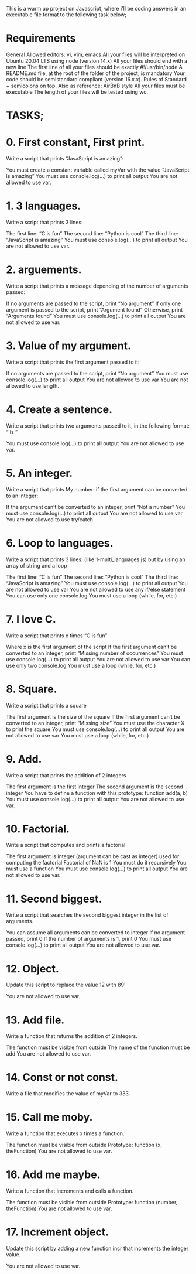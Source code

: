 This is a warm up project on Javascript, where i'll be coding answers in an executable file format to the following task below;

# Requirements
General
Allowed editors: vi, vim, emacs
All your files will be interpreted on Ubuntu 20.04 LTS using node (version 14.x)
All your files should end with a new line
The first line of all your files should be exactly #!/usr/bin/node
A README.md file, at the root of the folder of the project, is mandatory
Your code should be semistandard compliant (version 16.x.x). Rules of Standard + semicolons on top. Also as reference: AirBnB style
All your files must be executable
The length of your files will be tested using wc.

# TASKS;

# 0. First constant, First print.
Write a script that prints “JavaScript is amazing”:

You must create a constant variable called myVar with the value “JavaScript is amazing”
You must use console.log(...) to print all output
You are not allowed to use var.

# 1. 3 languages.
Write a script that prints 3 lines:

The first line: “C is fun”
The second line: “Python is cool”
The third line: “JavaScript is amazing”
You must use console.log(...) to print all output
You are not allowed to use var.

# 2. arguements.
Write a script that prints a message depending of the number of arguments passed:

If no arguments are passed to the script, print “No argument”
If only one argument is passed to the script, print “Argument found”
Otherwise, print “Arguments found”
You must use console.log(...) to print all output
You are not allowed to use var.

# 3. Value of my argument.
Write a script that prints the first argument passed to it:

If no arguments are passed to the script, print “No argument”
You must use console.log(...) to print all output
You are not allowed to use var
You are not allowed to use length.

# 4. Create a sentence.
Write a script that prints two arguments passed to it, in the following format: “ is ”

You must use console.log(...) to print all output
You are not allowed to use var.

# 5. An integer.
Write a script that prints My number: <first argument converted in integer> if the first argument can be converted to an integer:

If the argument can’t be converted to an integer, print “Not a number”
You must use console.log(...) to print all output
You are not allowed to use var
You are not allowed to use try/catch

# 6. Loop to languages.
Write a script that prints 3 lines: (like 1-multi_languages.js) but by using an array of string and a loop

The first line: “C is fun”
The second line: “Python is cool”
The third line: “JavaScript is amazing”
You must use console.log(...) to print all output
You are not allowed to use var
You are not allowed to use any if/else statement
You can use only one console.log
You must use a loop (while, for, etc.)

# 7. I love C.
Write a script that prints x times “C is fun”

Where x is the first argument of the script
If the first argument can’t be converted to an integer, print “Missing number of occurrences”
You must use console.log(...) to print all output
You are not allowed to use var
You can use only two console.log
You must use a loop (while, for, etc.)

# 8. Square.
Write a script that prints a square

The first argument is the size of the square
If the first argument can’t be converted to an integer, print “Missing size”
You must use the character X to print the square
You must use console.log(...) to print all output
You are not allowed to use var
You must use a loop (while, for, etc.)

# 9. Add.
Write a script that prints the addition of 2 integers

The first argument is the first integer
The second argument is the second integer
You have to define a function with this prototype: function add(a, b)
You must use console.log(...) to print all output
You are not allowed to use var.

# 10. Factorial.
Write a script that computes and prints a factorial

The first argument is integer (argument can be cast as integer) used for computing the factorial
Factorial of NaN is 1
You must do it recursively
You must use a function
You must use console.log(...) to print all output
You are not allowed to use var.

# 11. Second biggest.
Write a script that searches the second biggest integer in the list of arguments.

You can assume all arguments can be converted to integer
If no argument passed, print 0
If the number of arguments is 1, print 0
You must use console.log(...) to print all output
You are not allowed to use var.

# 12. Object.
Update this script to replace the value 12 with 89:

You are not allowed to use var.

# 13. Add file.
Write a function that returns the addition of 2 integers.

The function must be visible from outside
The name of the function must be add
You are not allowed to use var.

# 14. Const or not const.
Write a file that modifies the value of myVar to 333.

# 15. Call me moby.
Write a function that executes x times a function.

The function must be visible from outside
Prototype: function (x, theFunction)
You are not allowed to use var.

# 16. Add me maybe.
Write a function that increments and calls a function.

The function must be visible from outside
Prototype: function (number, theFunction)
You are not allowed to use var.

# 17. Increment object.
Update this script by adding a new function incr that increments the integer value.

You are not allowed to use var.
